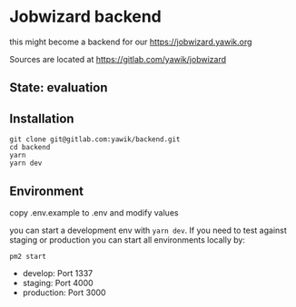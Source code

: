 # Jobwizard backend

this might become a backend for our https://jobwizard.yawik.org

Sources are located at https://gitlab.com/yawik/jobwizard

## State: evaluation

## Installation

```
git clone git@gitlab.com:yawik/backend.git
cd backend
yarn
yarn dev
```

## Environment

copy .env.example  to .env and modify values

you can start a development env with `yarn dev`. If you need to test against
staging or production you can start all environments locally by:

```
pm2 start
```

* develop: Port 1337
* staging: Port 4000
* production: Port 3000
